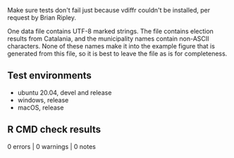 Make sure tests don't fail just because vdiffr couldn't be installed, per request by Brian Ripley.

One data file contains UTF-8 marked strings. The file contains election results from Catalania, and the municipality names contain non-ASCII characters. None of these names make it into the example figure that is generated from this file, so it is best to leave the file as is for completeness.

## Test environments

* ubuntu 20.04, devel and release
* windows, release
* macOS, release

## R CMD check results

0 errors | 0 warnings | 0 notes
